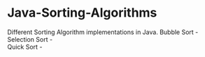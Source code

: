 # Java-Sorting-Algorithms
Different Sorting Algorithm implementations in Java.
Bubble Sort -  
Selection Sort -  
Quick Sort -  
